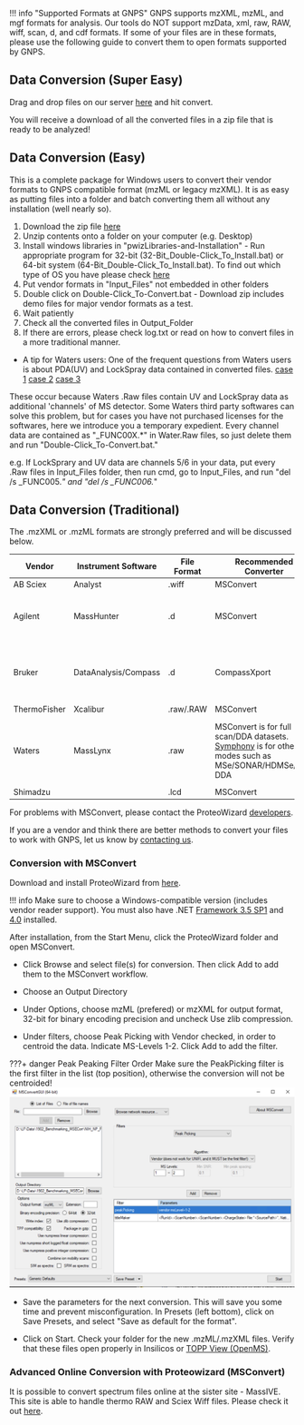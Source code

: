 !!! info "Supported Formats at GNPS"
    GNPS supports mzXML, mzML, and mgf formats for analysis. Our tools do NOT support mzData, xml, raw, RAW, wiff, scan, d, and cdf formats. If some of your files are in these formats, please use the following guide to convert them to open formats supported by GNPS.

## Data Conversion (Super Easy)

Drag and drop files on our server [here](https://gnps-quickstart.ucsd.edu/conversion) and hit convert. 

You will receive a download of all the converted files in a zip file that is ready to be analyzed! 

## Data Conversion (Easy)

This is a complete package for Windows users to convert their vendor formats to GNPS compatible format (mzML or legacy mzXML). It is as easy as putting files into a folder and batch converting them all without any installation (well nearly so).

1. Download the zip file [here](https://www.dropbox.com/s/41m88bh3fcr5uz9/GNPS_Vendor_Conversion.zip?dl=1)
2. Unzip contents onto a folder on your computer (e.g. Desktop)
3. Install windows libraries in "pwizLibraries-and-Installation" - Run appropriate program for 32-bit (32-Bit_Double-Click_To_Install.bat) or 64-bit system (64-Bit_Double-Click_To_Install.bat). To find out which type of OS you have please check [here](https://support.microsoft.com/en-us/help/15056/windows-7-32-64-bit-faq)
4. Put vendor formats in "Input_Files" not embedded in other folders
5. Double click on Double-Click_To-Convert.bat - Download zip includes demo files for major vendor formats as a test.
6. Wait patiently
7. Check all the converted files in Output_Folder
8. If there are errors, please check log.txt or read on how to convert files in a more traditional manner.

* A tip for Waters users:
One of the frequent questions from Waters users is about PDA(UV) and LockSpray data contained in converted files.
[case 1](https://sourceforge.net/p/proteowizard/mailman/message/27531723/) [case 2](https://github.com/mzmine/mzmine2/issues/449) [case 3](https://groups.google.com/forum/#!category-topic/molecular_networking_bug_reports/unresolved-bugs--unknown-error-message/qjDan5zcjIY)

These occur because Waters .Raw files contain UV and LockSpray data as additional 'channels' of MS detector. Some Waters third party softwares can solve this problem, but for cases you have not purchased licenses for the softwares, here we introduce you a temporary expedient. Every channel data are contained as "_FUNC00X.*" in Water.Raw files, so just delete them and run "Double-Click_To-Convert.bat."

e.g. If LockSprary and UV data are channels 5/6 in your data, put every .Raw files in Input_Files folder, then run cmd, go to Input_Files, and run "del /s _FUNC005.*" and "del /s _FUNC006.*" 


## Data Conversion (Traditional)

The .mzXML or .mzML formats are strongly preferred and will be discussed below.

| Vendor        | Instrument Software           | File Format  | Recommended Converter | Notes |
| ------------- |-------------| -----| ----- | ----- |
| AB Sciex      | Analyst | .wiff | MSConvert | verified |
| Agilent      | MassHunter      |   .d | MSConvert | verified (with issues with scan number export) |
| Bruker | DataAnalysis/Compass      |   .d | CompassXport | This conversion is through the DataAnalysis software |
| ThermoFisher | Xcalibur      |    .raw/.RAW | MSConvert | verified |
| Waters | MassLynx      |    .raw | MSConvert is for full scan/DDA datasets. [Symphony](http://www.waters.com/waters/en_US/informatics,-data_pipeline/nav.htm?cid=134893896&locale=en_US) is for other modes such as MSe/SONAR/HDMSe/HD-DDA | See more informations about the procedure in [this Water Technology Brief](https://www.waters.com/webassets/cms/library/docs/720006415en.pdf) |
| Shimadzu | | .lcd | MSConvert | |

For problems with MSConvert, please contact the ProteoWizard [developers](http://proteowizard.sourceforge.net/contact.shtml).

If you are a vendor and think there are better methods to convert your files to work with GNPS, let us know by [contacting us](contact.md).

### Conversion with MSConvert

Download and install ProteoWizard from [here](http://proteowizard.sourceforge.net/downloads.shtml).

!!! info 
    Make sure to choose a Windows-compatible version (includes vendor reader support). You must also have .NET [Framework 3.5 SP1](http://www.microsoft.com/en-us/download/details.aspx?id=22) and [4.0](http://www.microsoft.com/en-us/download/details.aspx?id=17851) installed.

After installation, from the Start Menu, click the ProteoWizard folder and open MSConvert.

- Click Browse and select file(s) for conversion. Then click Add to add them to the MSConvert workflow.

- Choose an Output Directory

- Under Options, choose mzML (prefered) or mzXML for output format, 32-bit for binary encoding precision and uncheck Use zlib compression.

- Under filters, choose Peak Picking with Vendor checked, in order to centroid the data. Indicate MS-Levels 1-2. Click Add to add the filter.

???+ danger Peak Peaking Filter Order
    Make sure the PeakPicking filter is the first filter in the list (top position), otherwise the conversion will not be centroided!
    ![img](img/conversion/msconvert_params.png)

- Save the parameters for the next conversion. This will save you some time and prevent misconfiguration. In Presets (left bottom), click on Save Presets, and select "Save as default for the format".

- Click on Start.  Check your folder for the new .mzML/.mzXML files. Verify that these files open properly in Insilicos or [TOPP View (OpenMS)](http://www.openms.de/).



### Advanced Online Conversion with Proteowizard (MSConvert)

It is possible to convert spectrum files online at the sister site - MassIVE. This site is able to handle thermo RAW and Sciex Wiff files. Please check it out [here](http://proteomics.ucsd.edu/service/massive/documentation/submit-data/).

